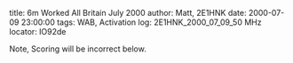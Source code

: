 title: 6m Worked All Britain July 2000
author: Matt, 2E1HNK
date: 2000-07-09 23:00:00
tags: WAB, Activation
log: 2E1HNK_2000_07_09_50 MHz
locator: IO92de


Note, Scoring will be incorrect below.
